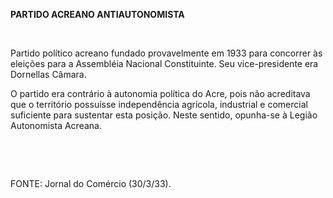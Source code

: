 **PARTIDO ACREANO ANTIAUTONOMISTA**

 

Partido político acreano fundado provavelmente em 1933 para concorrer às
eleições para a Assembléia Nacional Constituinte. Seu vice-presidente
era Dornellas Câmara.

O partido era contrário à autonomia política do Acre, pois não
acreditava que o território possuísse independência agrícola, industrial
e comercial suficiente para sustentar esta posição. Neste sentido,
opunha-se à Legião Autonomista Acreana.

 

 

FONTE: Jornal do Comércio (30/3/33).

 
